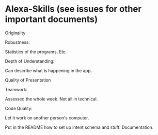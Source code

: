 # Alexa-Skills (see issues for other important documents)

Originality

Robustness:

Statistics of the programs. Etc. 

Depth of Understanding:

Can describe what is happening in the app.

Quality of Presentation

Teamwork:

Assessed the whole week. Not all in technical. 

Code Quality:

Let it work on another person's computer. 

Put in the README how to set up intent schema and stuff. Documentation. 
